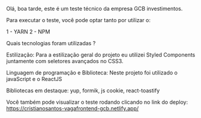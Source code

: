 Olá, boa tarde, este é um teste técnico da empresa GCB investimentos.

Para executar o teste, você pode optar tanto por utilizar o:

1 - YARN
2 - NPM

Quais tecnologias foram utilizadas ?

Estilização: Para a estilização geral do projeto eu utilizei Styled Components juntamente com seletores avançados no CSS3.

Linguagem de programação e Biblioteca: Neste projeto foi utilizado o javaScript e o ReactJS

Bibliotecas em destaque: yup, formik, js cookie, react-toastify

Você também pode visualizar o teste rodando clicando no link do deploy:
https://cristianosantos-vagafrontend-gcb.netlify.app/
